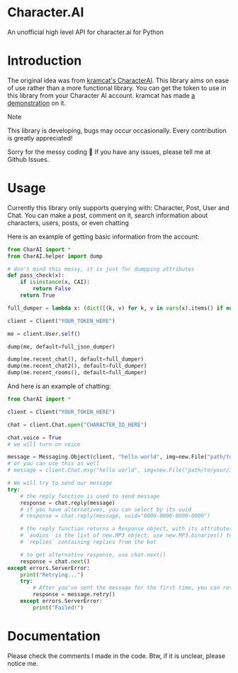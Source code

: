 # Character.AI
An unofficial high level API for character.ai for Python

# Introduction
The original idea was from [kramcat's CharacterAI](https://github.com/kramcat/characterai). This library aims on ease of use rather than a more functional library.
You can get the token to use in this library from your Character AI account. kramcat has made [a demonstration](https://github.com/kramcat/characterai?tab=readme-ov-file#-get-token) on it.

> [!NOTE]
> This library is developing, bugs may occur occasionally. Every contribution is greatly appreciated!


Sorry for the messy coding 🤣
If you have any issues, please tell me at Github Issues.

# Usage
Currently this library only supports querying with: Character, Post, User and Chat. You can make a post, comment on it, search information about characters, users, posts, or even chatting

Here is an example of getting basic information from the account:
```python
from CharAI import *
from CharAI.helper import dump

# don't mind this messy, it is just for dumpping attributes
def pass_check(x):
    if isinstance(x, CAI):
        return False
    return True

full_dumper = lambda x: (dict([(k, v) for k, v in vars(x).items() if not k.startswith('__') and pass_check(x)]) if hasattr(x, '__dict__') else str(x)) if pass_check(x) else "PASSED"

client = Client("YOUR_TOKEN_HERE")

me = client.User.self()

dump(me, default=full_json_dumper)

dump(me.recent_chat(), default=full_dumper)
dump(me.recent_chat2(), default=full_dumper)
dump(me.recent_rooms(), default=full_dumper)
```

And here is an example of chatting:
```python
from CharAI import *

client = Client("YOUR_TOKEN_HERE")

chat = client.Chat.open("CHARACTER_ID_HERE")

chat.voice = True
# we will turn on voice

message = Messaging.Object(client, "hello world", img=new.File("path/to/your/image"), img_descr="YOUR_IMAGE_DESCRIPTION")
# or you can use this as well
# message = client.Chat.msg("hello world", img=new.File("path/to/your/image"), img_descr="YOUR_IMAGE_DESCRIPTION")

# We will try to send our message
try:
    # the reply function is used to send message
    response = chat.reply(message)
    # if you have alternatives, you can select by its uuid
    # response = chat.reply(message, uuid="0000-0000-0000-0000")

    # the reply function returns a Response object, with its attributes: `replies` and `audios`
    # `audios` is the list of new.MP3 object, use new.MP3.binaries() to get the binaries
    # `replies` containing replies from the bot

    # to get alternative response, use chat.next()
    response = chat.next()
except errors.ServerError:
    print("Retrying...")
    try:
        # After you've sent the message for the first time, you can retry sending it like this
        response = message.retry()
    except errors.ServerError:
        print("Failed!")
```

# Documentation
Please check the comments I made in the code. Btw, if it is unclear, please notice me.
